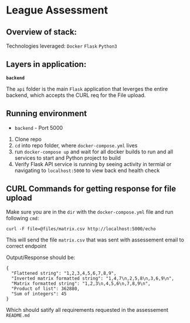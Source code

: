 # League Assessment

## Overview of stack:

Technologies leveraged: 
`Docker`
`Flask`
`Python3`

## Layers in application:

**`backend`**

The `api` folder is the main `Flask` application that leverges the entire backend, which accepts the CURL req for the File upload.

## Running environment

- `backend` - Port 5000

1. Clone repo
2. `cd` into repo folder, where `docker-compose.yml` lives
3. run `docker-compose up` and wait for all docker builds to run and all services to start and Python project to build
4. Verify Flask API service is running by seeing activity in termial or navigating to `localhost:5000` to  view back end health check

## CURL Commands for getting response for file upload

Make sure you are in the `dir` with the `docker-compose.yml` file and run following `cmd`:

`curl -F file=@files/matrix.csv http://localhost:5000/echo`

This will send the file `matrix.csv` that was sent with assessement email to correct endpoint

Output/Response should be:

```
{
  "Flattened string": "1,2,3,4,5,6,7,8,9",
  "Inverted matrix formatted string": "1,4,7\n,2,5,8\n,3,6,9\n",
  "Matrix formatted string": "1,2,3\n,4,5,6\n,7,8,9\n",
  "Product of list": 362880,
  "Sum of integers": 45
}
```
Which should satify all requirements requested in the assessement `README.md`
